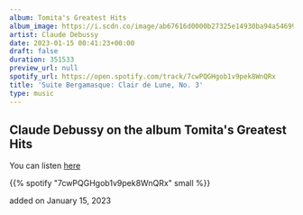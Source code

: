 ```yaml
---
album: Tomita's Greatest Hits
album_image: https://i.scdn.co/image/ab67616d0000b27325e14930ba94a546999e4c75
artist: Claude Debussy
date: 2023-01-15 00:41:23+00:00
draft: false
duration: 351533
preview_url: null
spotify_url: https://open.spotify.com/track/7cwPQGHgob1v9pek8WnQRx
title: 'Suite Bergamasque: Clair de Lune, No. 3'
type: music
---
```



## Claude Debussy on the album Tomita's Greatest Hits

You can listen [here](https://open.spotify.com/track/7cwPQGHgob1v9pek8WnQRx)

{{% spotify "7cwPQGHgob1v9pek8WnQRx" small %}}

added on January 15, 2023
